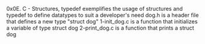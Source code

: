 0x0E. C - Structures, typedef exemplifies the usage of structures and typedef to define datatypes to suit a developer's need
dog.h is a header file that defines a new type "struct dog"
1-init_dog.c is a function that initializes a variable of type struct dog
2-print_dog.c is a function that prints a struct dog
